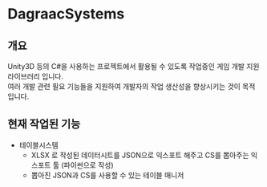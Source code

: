 # DagraacSystems

## 개요  
Unity3D 등의 C#을 사용하는 프로젝트에서 활용될 수 있도록 작업중인 게임 개발 지원 라이브러리 입니다.  
여러 개발 관련 필요 기능들을 지원하여 개발자의 작업 생산성을 향상시키는 것이 목적입니다.

## 현재 작업된 기능  
* 테이블시스템
  * XLSX 로 작성된 데이터시트를 JSON으로 익스포트 해주고 CS를 뽑아주는 익스포트 툴 (파이썬으로 작성)
  * 뽑아진 JSON과 CS를 사용할 수 있는 테이블 매니저
